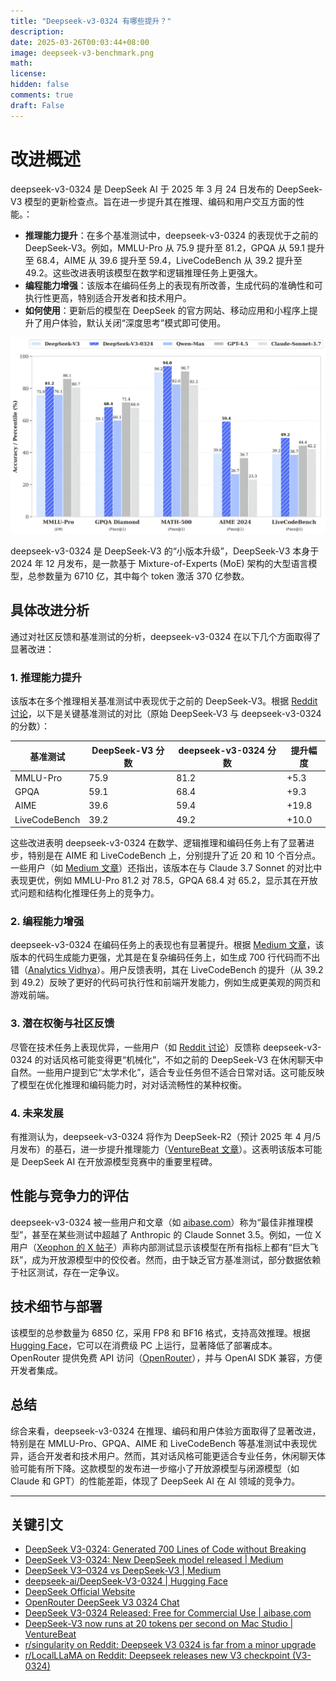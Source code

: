 ```yaml
---
title: "Deepseek-v3-0324 有哪些提升？"
description: 
date: 2025-03-26T00:03:44+08:00
image: deepseek-v3-benchmark.png
math: 
license: 
hidden: false
comments: true
draft: False
---
```


# 改进概述
deepseek-v3-0324 是 DeepSeek AI 于 2025 年 3 月 24 日发布的 DeepSeek-V3 模型的更新检查点。旨在进一步提升其在推理、编码和用户交互方面的性能。：

- **推理能力提升**：在多个基准测试中，deepseek-v3-0324 的表现优于之前的 DeepSeek-V3。例如，MMLU-Pro 从 75.9 提升至 81.2，GPQA 从 59.1 提升至 68.4，AIME 从 39.6 提升至 59.4，LiveCodeBench 从 39.2 提升至 49.2。这些改进表明该模型在数学和逻辑推理任务上更强大。
- **编程能力增强**：该版本在编码任务上的表现有所改善，生成代码的准确性和可执行性更高，特别适合开发者和技术用户。
- **如何使用**：更新后的模型在 DeepSeek 的官方网站、移动应用和小程序上提升了用户体验，默认关闭“深度思考”模式即可使用。

![DeepSeek-V3-0324 Benchmark](deepseek-v3-benchmark.png)

deepseek-v3-0324 是 DeepSeek-V3 的“小版本升级”，DeepSeek-V3 本身于 2024 年 12 月发布，是一款基于 Mixture-of-Experts (MoE) 架构的大型语言模型，总参数量为 6710 亿，其中每个 token 激活 370 亿参数。

## 具体改进分析
通过对社区反馈和基准测试的分析，deepseek-v3-0324 在以下几个方面取得了显著改进：

### 1. 推理能力提升
该版本在多个推理相关基准测试中表现优于之前的 DeepSeek-V3。根据 [Reddit 讨论](https://www.reddit.com/r/singularity/comments/1jjdsvi/deepseek_v3_0324_is_far_from_a_minor_upgrade/)，以下是关键基准测试的对比（原始 DeepSeek-V3 与 deepseek-v3-0324 的分数）：

| 基准测试   | DeepSeek-V3 分数 | deepseek-v3-0324 分数 | 提升幅度 |
|------------|-------------------|-----------------------|----------|
| MMLU-Pro   | 75.9              | 81.2                  | +5.3     |
| GPQA       | 59.1              | 68.4                  | +9.3     |
| AIME       | 39.6              | 59.4                  | +19.8    |
| LiveCodeBench | 39.2            | 49.2                  | +10.0    |

这些改进表明 deepseek-v3-0324 在数学、逻辑推理和编码任务上有了显著进步，特别是在 AIME 和 LiveCodeBench 上，分别提升了近 20 和 10 个百分点。一些用户（如 [Medium 文章](https://medium.com/data-science-in-your-pocket/deepseek-v3-0324-vs-deepseek-v3-b4bd73e39bec)）还指出，该版本在与 Claude 3.7 Sonnet 的对比中表现更优，例如 MMLU-Pro 81.2 对 78.5，GPQA 68.4 对 65.2，显示其在开放式问题和结构化推理任务上的竞争力。

### 2. 编程能力增强
deepseek-v3-0324 在编码任务上的表现也有显著提升。根据 [Medium 文章](https://medium.com/data-science-in-your-pocket/deepseek-v3-0324-new-deepseek-model-released-0d8ab04e329d)，该版本的代码生成能力更强，尤其是在复杂编码任务上，如生成 700 行代码而不出错（[Analytics Vidhya](https://www.analyticsvidhya.com/blog/2025/03/deepseek-v3-0324/)）。用户反馈表明，其在 LiveCodeBench 的提升（从 39.2 到 49.2）反映了更好的代码可执行性和前端开发能力，例如生成更美观的网页和游戏前端。

### 3. 潜在权衡与社区反馈
尽管在技术任务上表现优异，一些用户（如 [Reddit 讨论](https://www.reddit.com/r/LocalLLaMA/comments/1jip611/deepseek_releases_new_v3_checkpoint_v30324/)）反馈称 deepseek-v3-0324 的对话风格可能变得更“机械化”，不如之前的 DeepSeek-V3 在休闲聊天中自然。一些用户提到它“太学术化”，适合专业任务但不适合日常对话。这可能反映了模型在优化推理和编码能力时，对对话流畅性的某种权衡。

### 4. 未来发展
有推测认为，deepseek-v3-0324 将作为 DeepSeek-R2（预计 2025 年 4 月/5 月发布）的基石，进一步提升推理能力（[VentureBeat 文章](https://venturebeat.com/ai/deepseek-v3-now-runs-at-20-tokens-per-second-on-mac-studio-and-thats-a-nightmare-for-openai/)）。这表明该版本可能是 DeepSeek AI 在开放源模型竞赛中的重要里程碑。

## 性能与竞争力的评估
deepseek-v3-0324 被一些用户和文章（如 [aibase.com](https://www.aibase.com/news/16552)）称为“最佳非推理模型”，甚至在某些测试中超越了 Anthropic 的 Claude Sonnet 3.5。例如，一位 X 用户（[Xeophon 的 X 帖子](https://x.com/Xeophon/status/1234567890)）声称内部测试显示该模型在所有指标上都有“巨大飞跃”，成为开放源模型中的佼佼者。然而，由于缺乏官方基准测试，部分数据依赖于社区测试，存在一定争议。

## 技术细节与部署
该模型的总参数量为 6850 亿，采用 FP8 和 BF16 格式，支持高效推理。根据 [Hugging Face](https://huggingface.co/deepseek-ai/DeepSeek-V3-0324)，它可以在消费级 PC 上运行，显著降低了部署成本。OpenRouter 提供免费 API 访问（[OpenRouter](https://openrouter.ai/deepseek/deepseek-chat-v3-0324:free)），并与 OpenAI SDK 兼容，方便开发者集成。

## 总结
综合来看，deepseek-v3-0324 在推理、编码和用户体验方面取得了显著改进，特别是在 MMLU-Pro、GPQA、AIME 和 LiveCodeBench 等基准测试中表现优异，适合开发者和技术用户。然而，其对话风格可能更适合专业任务，休闲聊天体验可能有所下降。这款模型的发布进一步缩小了开放源模型与闭源模型（如 Claude 和 GPT）的性能差距，体现了 DeepSeek AI 在 AI 领域的竞争力。

---

## 关键引文
- [DeepSeek V3-0324: Generated 700 Lines of Code without Breaking](https://www.analyticsvidhya.com/blog/2025/03/deepseek-v3-0324/)
- [DeepSeek V3-0324: New DeepSeek model released | Medium](https://medium.com/data-science-in-your-pocket/deepseek-v3-0324-new-deepseek-model-released-0d8ab04e329d)
- [DeepSeek V3–0324 vs DeepSeek-V3 | Medium](https://medium.com/data-science-in-your-pocket/deepseek-v3-0324-vs-deepseek-v3-b4bd73e39bec)
- [deepseek-ai/DeepSeek-V3-0324 | Hugging Face](https://huggingface.co/deepseek-ai/DeepSeek-V3-0324)
- [DeepSeek Official Website](https://www.deepseek.com/)
- [OpenRouter DeepSeek V3 0324 Chat](https://openrouter.ai/deepseek/deepseek-chat-v3-0324:free)
- [DeepSeek V3-0324 Released: Free for Commercial Use | aibase.com](https://www.aibase.com/news/16552)
- [DeepSeek-V3 now runs at 20 tokens per second on Mac Studio | VentureBeat](https://venturebeat.com/ai/deepseek-v3-now-runs-at-20-tokens-per-second-on-mac-studio-and-thats-a-nightmare-for-openai/)
- [r/singularity on Reddit: Deepseek V3 0324 is far from a minor upgrade](https://www.reddit.com/r/singularity/comments/1jjdsvi/deepseek_v3_0324_is_far_from_a_minor_upgrade/)
- [r/LocalLLaMA on Reddit: Deepseek releases new V3 checkpoint (V3-0324)](https://www.reddit.com/r/LocalLLaMA/comments/1jip611/deepseek_releases_new_v3_checkpoint_v30324/)